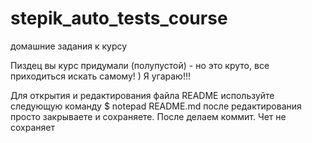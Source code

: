 # stepik_auto_tests_course
домашние задания к курсу

Пиздец вы курс придумали (полупустой) - но это круто, все приходиться искать самому! ) Я угараю!!!

Для открытия и редактирования файла README используйте следующую команду
$ notepad README.md
после редактирования просто закрываете и сохраняете. После делаем коммит.
Чет не сохраняет